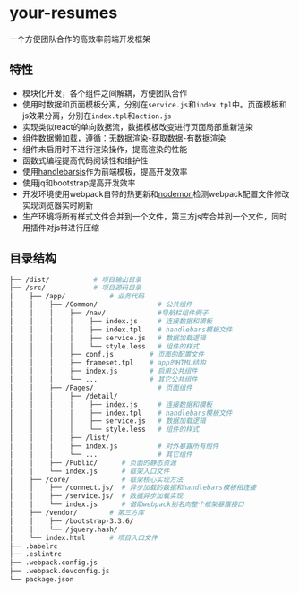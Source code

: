 # your-resumes
一个方便团队合作的高效率前端开发框架

## 特性

-   模块化开发，各个组件之间解耦，方便团队合作
-   使用时数据和页面模板分离，分别在`service.js`和`index.tpl`中。页面模板和js效果分离，分别在`index.tpl`和`action.js`
-   实现类似react的单向数据流，数据模板改变进行页面局部重新渲染
-   组件数据懒加载，遵循：无数据渲染-获取数据-有数据渲染
-   组件未启用时不进行渲染操作，提高渲染的性能
-   函数式编程提高代码阅读性和维护性
-   使用[handlebarsjs](http://handlebarsjs.com/)作为前端模板，提高开发效率
-   使用jq和bootstrap提高开发效率
-   开发环境使用webpack自带的热更新和[nodemon](https://github.com/remy/nodemon#nodemon)检测webpack配置文件修改实现浏览器实时刷新
-   生产环境将所有样式文件合并到一个文件，第三方js库合并到一个文件，同时用插件对js带进行压缩


## 目录结构

```bash
├── /dist/           # 项目输出目录
├── /src/            # 项目源码目录
│    ├── /app/           # 业务代码
│    │    ├── /Common/               # 公共组件
│    │    │    ├── /nav/             #导航栏组件例子
│    │    │    │    ├── index.js     # 连接数据和模板
│    │    │    │    ├── index.tpl    # handlebars模板文件
│    │    │    │    ├── service.js   # 数据加载逻辑
│    │    │    │    └── style.less   # 组件的样式
│    │    │    ├── conf.js         # 页面的配置文件
│    │    │    ├── frameset.tpl    # app的HTML结构
│    │    │    ├── index.js        # 启用公共组件
│    │    │    └── ...             # 其它公共组件
│    │    ├── /Pages/                # 页面组件
│    │    │    ├── /detail/
│    │    │    │    ├── index.js     # 连接数据和模板
│    │    │    │    ├── index.tpl    # handlebars模板文件
│    │    │    │    ├── service.js   # 数据加载逻辑
│    │    │    │    └── style.less   # 组件的样式
│    │    │    ├── /list/
│    │    │    ├── index.js          # 对外暴露所有组件
│    │    │    └── ...               # 其它组件
│    │    ├── /Public/      # 页面的静态资源
│    │    └── index.js      # 框架入口文件
│    ├── /core/             # 框架核心实现方法
│    │    ├── /connect.js/  # 异步加载的数据和handlebars模板相连接
│    │    ├── /service.js/  # 数据异步加载实现
│    │    └── index.js      # 借助webpack别名向整个框架暴露接口
│    ├── /vendor/        # 第三方库
│    │    ├── /bootstrap-3.3.6/
│    │    └── /jquery.hash/
│    └── index.html      # 项目入口文件
├── .babelrc
├── .eslintrc
├── .webpack.config.js
├── .webpack.devconfig.js
└── package.json
```